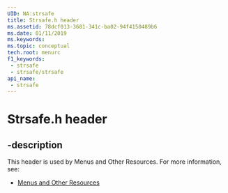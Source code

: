 ```yaml
---
UID: NA:strsafe
title: Strsafe.h header
ms.assetid: 78dcf013-3681-341c-ba02-94f4150489b6
ms.date: 01/11/2019
ms.keywords: 
ms.topic: conceptual
tech.root: menurc
f1_keywords:
 - strsafe
 - strsafe/strsafe
api_name:
 - strsafe
---
```


# Strsafe.h header


## -description

This header is used by Menus and Other Resources. For more information, see:

- [Menus and Other Resources](../_menurc/index.md)

